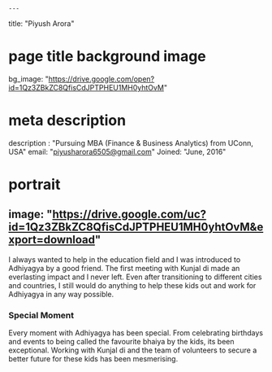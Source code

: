 
    ---
title: "Piyush Arora"
# page title background image
bg_image: "https://drive.google.com/open?id=1Qz3ZBkZC8QfisCdJPTPHEU1MH0yhtOvM"
# meta description
description : "Pursuing MBA (Finance & Business Analytics) from UConn, USA"
email: "piyusharora6505@gmail.com"
Joined: "June, 2016"
# portrait
image: "https://drive.google.com/uc?id=1Qz3ZBkZC8QfisCdJPTPHEU1MH0yhtOvM&export=download"
---

I always wanted to help in the education field and I was introduced to Adhiyagya by a good friend. The first meeting with Kunjal di made an everlasting impact and I never left. Even after transitioning to different cities and countries, I still would do anything to help these kids out and work for Adhiyagya in any way possible.

### Special Moment
Every moment with Adhiyagya has been special. From celebrating birthdays and events to being called the favourite bhaiya by the kids, its been exceptional. Working with Kunjal di and the team of volunteers to secure a better future for these kids has been mesmerising.

